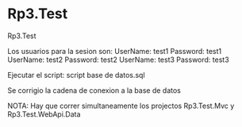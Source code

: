 # Rp3.Test
Rp3.Test

Los usuarios para la sesion son:
UserName: test1 Password: test1
UserName: test2 Password: test2
UserName: test3 Password: test3

Ejecutar el script: script base de datos.sql

Se corrigio la cadena de conexion a la base de datos

NOTA: Hay que correr simultaneamente los projectos Rp3.Test.Mvc y Rp3.Test.WebApi.Data
